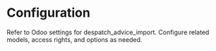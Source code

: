 # Configuration

Refer to Odoo settings for despatch_advice_import. Configure related models, access rights, and options as needed.

